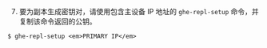 7. 要为副本生成密钥对，请使用包含主设备 IP 地址的 `ghe-repl-setup` 命令，并复制该命令返回的公钥。
  ```shell
  $ ghe-repl-setup <em>PRIMARY IP</em>
  ```
